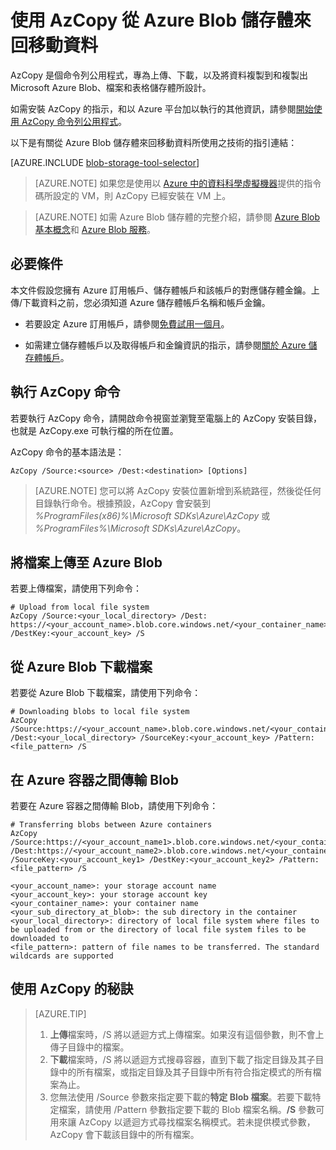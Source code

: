 <properties
	pageTitle="使用 AzCopy 從 Azure Blob 儲存體來回移動資料 | Microsoft Azure"
	description="使用 AzCopy 從 Azure Blob 儲存體來回移動資料"
	services="machine-learning,storage"
	documentationCenter=""
	authors="bradsev"
	manager="jhubbard"
	editor="cgronlun" />

<tags
	ms.service="machine-learning"
	ms.workload="data-services"
	ms.tgt_pltfrm="na"
	ms.devlang="na"
	ms.topic="article"
	ms.date="09/14/2016"
	ms.author="bradsev" />

# 使用 AzCopy 從 Azure Blob 儲存體來回移動資料

AzCopy 是個命令列公用程式，專為上傳、下載，以及將資料複製到和複製出 Microsoft Azure Blob、檔案和表格儲存體所設計。

如需安裝 AzCopy 的指示，和以 Azure 平台加以執行的其他資訊，請參閱[開始使用 AzCopy 命令列公用程式](../storage/storage-use-azcopy.md)。

以下是有關從 Azure Blob 儲存體來回移動資料所使用之技術的指引連結：

[AZURE.INCLUDE [blob-storage-tool-selector](../../includes/machine-learning-blob-storage-tool-selector.md)]


> [AZURE.NOTE] 如果您是使用以 [Azure 中的資料科學虛擬機器](machine-learning-data-science-virtual-machines.md)提供的指令碼所設定的 VM，則 AzCopy 已經安裝在 VM 上。

> [AZURE.NOTE] 如需 Azure Blob 儲存體的完整介紹，請參閱 [Azure Blob 基本概念](../storage/storage-dotnet-how-to-use-blobs.md)和 [Azure Blob 服務](https://msdn.microsoft.com/library/azure/dd179376.aspx)。


## 必要條件

本文件假設您擁有 Azure 訂用帳戶、儲存體帳戶和該帳戶的對應儲存體金鑰。上傳/下載資料之前，您必須知道 Azure 儲存體帳戶名稱和帳戶金鑰。

- 若要設定 Azure 訂用帳戶，請參閱[免費試用一個月](https://azure.microsoft.com/pricing/free-trial/)。

- 如需建立儲存體帳戶以及取得帳戶和金鑰資訊的指示，請參閱[關於 Azure 儲存體帳戶](../storage/storage-create-storage-account.md)。


## 執行 AzCopy 命令

若要執行 AzCopy 命令，請開啟命令視窗並瀏覽至電腦上的 AzCopy 安裝目錄，也就是 AzCopy.exe 可執行檔的所在位置。

AzCopy 命令的基本語法是：

	AzCopy /Source:<source> /Dest:<destination> [Options]

>[AZURE.NOTE] 您可以將 AzCopy 安裝位置新增到系統路徑，然後從任何目錄執行命令。根據預設，AzCopy 會安裝到 *%ProgramFiles(x86)%\\Microsoft SDKs\\Azure\\AzCopy* 或 *%ProgramFiles%\\Microsoft SDKs\\Azure\\AzCopy*。

## 將檔案上傳至 Azure Blob

若要上傳檔案，請使用下列命令：

	# Upload from local file system
	AzCopy /Source:<your_local_directory> /Dest: https://<your_account_name>.blob.core.windows.net/<your_container_name> /DestKey:<your_account_key> /S


## 從 Azure Blob 下載檔案

若要從 Azure Blob 下載檔案，請使用下列命令：

	# Downloading blobs to local file system
	AzCopy /Source:https://<your_account_name>.blob.core.windows.net/<your_container_name>/<your_sub_directory_at_blob>  /Dest:<your_local_directory> /SourceKey:<your_account_key> /Pattern:<file_pattern> /S


## 在 Azure 容器之間傳輸 Blob

若要在 Azure 容器之間傳輸 Blob，請使用下列命令：

	# Transferring blobs between Azure containers
	AzCopy /Source:https://<your_account_name1>.blob.core.windows.net/<your_container_name1>/<your_sub_directory_at_blob1> /Dest:https://<your_account_name2>.blob.core.windows.net/<your_container_name2>/<your_sub_directory_at_blob2> /SourceKey:<your_account_key1> /DestKey:<your_account_key2> /Pattern:<file_pattern> /S

	<your_account_name>: your storage account name
	<your_account_key>: your storage account key
	<your_container_name>: your container name
	<your_sub_directory_at_blob>: the sub directory in the container
	<your_local_directory>: directory of local file system where files to be uploaded from or the directory of local file system files to be downloaded to
	<file_pattern>: pattern of file names to be transferred. The standard wildcards are supported


## 使用 AzCopy 的秘訣

> [AZURE.TIP]   
> 1. **上傳**檔案時，/S 將以遞迴方式上傳檔案。如果沒有這個參數，則不會上傳子目錄中的檔案。
> 2. **下載**檔案時，/S 將以遞迴方式搜尋容器，直到下載了指定目錄及其子目錄中的所有檔案，或指定目錄及其子目錄中所有符合指定模式的所有檔案為止。
> 3.  您無法使用 /Source 參數來指定要下載的**特定 Blob 檔案**。若要下載特定檔案，請使用 /Pattern 參數指定要下載的 Blob 檔案名稱。**/S** 參數可用來讓 AzCopy 以遞迴方式尋找檔案名稱模式。若未提供模式參數，AzCopy 會下載該目錄中的所有檔案。

<!---HONumber=AcomDC_0921_2016-->